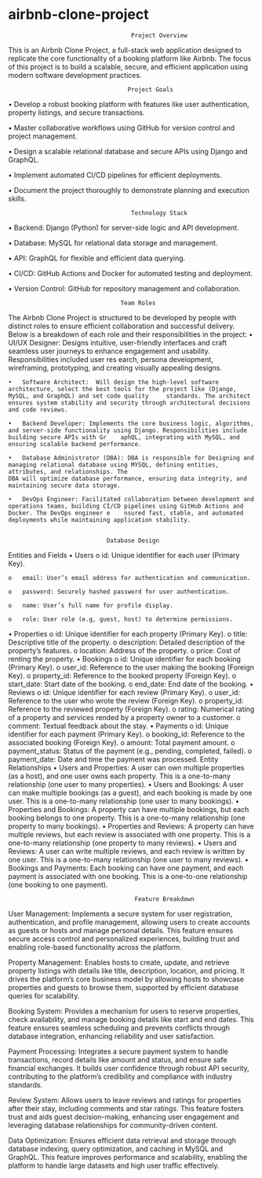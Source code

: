 # airbnb-clone-project
                                       Project Overview

This is an Airbnb Clone Project, a full-stack web application designed to replicate the core functionality of a booking platform like Airbnb. The focus of this project is 
to build a scalable, secure, and efficient application using modern software development practices. 

                                      Project Goals
   •	Develop a robust booking platform with features like user authentication, property listings, and secure transactions.
   
   •	Master collaborative workflows using GitHub for version control and project management.
   
   •	Design a scalable relational database and secure APIs using Django and GraphQL.
   
   •	Implement automated CI/CD pipelines for efficient deployments.
   
   •	Document the project thoroughly to demonstrate planning and execution skills.

   
                                       Technology Stack
   •	Backend: Django (Python) for server-side logic and API development.
   
   •	Database: MySQL for relational data storage and management.
   
   •	API: GraphQL for flexible and efficient data querying.
   
   •	CI/CD: GitHub Actions and Docker for automated testing and deployment.
   
   •	Version Control: GitHub for repository management and collaboration.



                                    Team Roles
The Airbnb Clone Project is structured to be developed by people with distinct roles to ensure efficient collaboration and successful delivery. Below is a breakdown of each role and their responsibilities in the project:
    •	UI/UX Designer: Designs intuitive, user-friendly interfaces and craft seamless user journeys to enhance engagement and usability. Responsibilities included user res    earch, persona development, wireframing, prototyping, and creating visually appealing designs.

    •	Software Architect:  Will design the high-level software architecture, select the best tools for the project like (Django, MySQL, and GraphQL) and set code quality     standards. The architect ensures system stability and security through architectural decisions and code reviews.

    •	Backend Developer: Implements the core business logic, algorithms, and server-side functionality using Django. Responsibilities include building secure APIs with Gr    aphQL, integrating with MySQL, and ensuring scalable backend performance.

    •	Database Administrator (DBA): DBA is responsible for Designing and managing relational database using MYSQL, defining entities, attributes, and relationships. The 
    DBA will optimize database performance, ensuring data integrity, and maintaining secure data storage.

    •	DevOps Engineer: Facilitated collaboration between development and operations teams, building CI/CD pipelines using GitHub Actions and Docker. The DevOps engineer e    nsured fast, stable, and automated deployments while maintaining application stability.


                                Database Design

Entities and Fields
•	Users
    o	id: Unique identifier for each user (Primary Key).

    o	email: User’s email address for authentication and communication.

    o	password: Securely hashed password for user authentication.

    o	name: User’s full name for profile display.

    o	role: User role (e.g, guest, host) to determine permissions.

•	Properties
    o	id: Unique identifier for each property (Primary Key).
    o	title: Descriptive title of the property.
    o	description: Detailed description of the property’s features.
    o	location: Address of the property.
    o	price: Cost of renting the property.
•	Bookings
    o	id: Unique identifier for each booking (Primary Key).
    o	user_id: Reference to the user making the booking (Foreign Key).
    o	property_id: Reference to the booked property (Foreign Key).
    o	start_date: Start date of the booking.
    o	end_date: End date of the booking.
•	Reviews
    o	id: Unique identifier for each review (Primary Key).
    o	user_id: Reference to the user who wrote the review (Foreign Key).
    o	property_id: Reference to the reviewed property (Foreign Key).
    o	rating: Numerical rating of a property and services rended by a property owner to a customer.
    o	comment: Textual feedback about the stay.
•	Payments
    o	id: Unique identifier for each payment (Primary Key).
    o	booking_id: Reference to the associated booking (Foreign Key).
    o	amount: Total payment amount.
    o	payment_status: Status of the payment (e.g., pending, completed, failed).
    o	payment_date: Date and time the payment was processed.
Entity Relationships
    •	Users and Properties: A user can own multiple properties (as a host), and one user owns each property. This is a one-to-many relationship (one user to many 
    properties).
    •	Users and Bookings: A user can make multiple bookings (as a guest), and each booking is made by one user. This is a one-to-many relationship (one user to many 
    bookings).
    •	Properties and Bookings: A property can have multiple bookings, but each booking belongs to one property. This is a one-to-many relationship 
    (one property to many bookings).
    •	Properties and Reviews: A property can have multiple reviews, but each review is associated with one property. This is a one-to-many relationship 
    (one property to many reviews).
    •	Users and Reviews: A user can write multiple reviews, and each review is written by one user. This is a one-to-many relationship (one user to many reviews).
    •	Bookings and Payments: Each booking can have one payment, and each payment is associated with one booking. This is a one-to-one relationship 
    (one booking to one payment).

                                        Feature Breakdown


User Management: Implements a secure system for user registration, authentication, and profile management, allowing users to create accounts as guests or hosts and manage personal details. This feature ensures secure access control and personalized experiences, building trust and enabling role-based functionality across the platform.

Property Management: Enables hosts to create, update, and retrieve property listings with details like title, description, location, and pricing. It drives the platform’s core business model by allowing hosts to showcase properties and guests to browse them, supported by efficient database queries for scalability.

Booking System: Provides a mechanism for users to reserve properties, check availability, and manage booking details like start and end dates. This feature ensures seamless scheduling and prevents conflicts through database integration, enhancing reliability and user satisfaction.

Payment Processing: Integrates a secure payment system to handle transactions, record details like amount and status, and ensure safe financial exchanges. It builds user confidence through robust API security, contributing to the platform’s credibility and compliance with industry standards.

Review System: Allows users to leave reviews and ratings for properties after their stay, including comments and star ratings. This feature fosters trust and aids guest decision-making, enhancing user engagement and leveraging database relationships for community-driven content.

Data Optimization: Ensures efficient data retrieval and storage through database indexing, query optimization, and caching in MySQL and GraphQL. This feature improves performance and scalability, enabling the platform to handle large datasets and high user traffic effectively.
